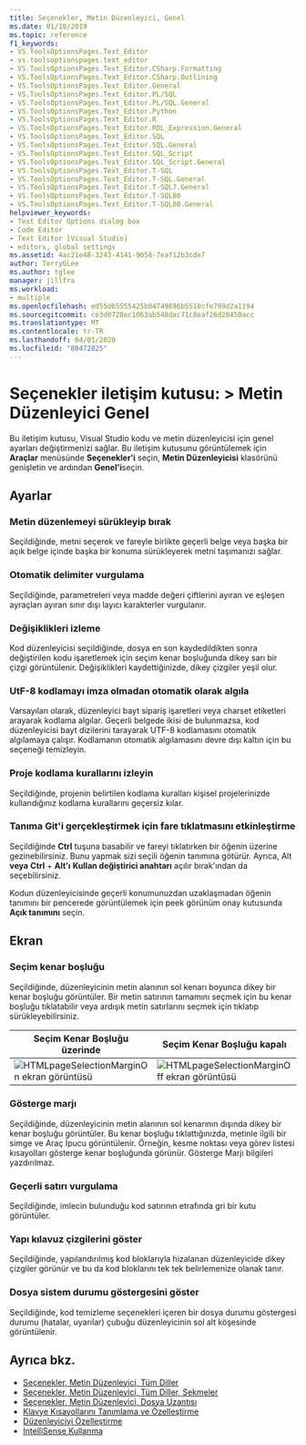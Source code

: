 ```yaml
---
title: Seçenekler, Metin Düzenleyici, Genel
ms.date: 01/18/2019
ms.topic: reference
f1_keywords:
- VS.ToolsOptionsPages.Text_Editor
- vs.toolsoptionspages.text_editor
- VS.ToolsOptionsPages.Text_Editor.CSharp.Formatting
- VS.ToolsOptionsPages.Text_Editor.CSharp.Outlining
- VS.ToolsOptionsPages.Text_Editor.General
- VS.ToolsOptionsPages.Text_Editor.PL/SQL
- VS.ToolsOptionsPages.Text_Editor.PL/SQL.General
- VS.ToolsOptionsPages.Text_Editor.Python
- VS.ToolsOptionsPages.Text_Editor.R
- VS.ToolsOptionsPages.Text_Editor.RDL_Expression.General
- VS.ToolsOptionsPages.Text_Editor.SQL
- VS.ToolsOptionsPages.Text_Editor.SQL.General
- VS.ToolsOptionsPages.Text_Editor.SQL_Script
- VS.ToolsOptionsPages.Text_Editor.SQL_Script.General
- VS.ToolsOptionsPages.Text_Editor.T-SQL
- VS.ToolsOptionsPages.Text_Editor.T-SQL.General
- VS.ToolsOptionsPages.Text_Editor.T-SQL7.General
- VS.ToolsOptionsPages.Text_Editor.T-SQL80
- VS.ToolsOptionsPages.Text_Editor.T-SQL80.General
helpviewer_keywords:
- Text Editor Options dialog box
- Code Editor
- Text Editor [Visual Studio]
- editors, global settings
ms.assetid: 4ac21e48-3243-4141-9058-7eaf12b3cde7
author: TerryGLee
ms.author: tglee
manager: jillfra
ms.workload:
- multiple
ms.openlocfilehash: ed55d65555425b04749696b5510cfe799d2a1194
ms.sourcegitcommit: ce3d0728ec1063ab548dac71c8eaf26d20450acc
ms.translationtype: MT
ms.contentlocale: tr-TR
ms.lasthandoff: 04/01/2020
ms.locfileid: "80472825"
---
```

# <a name="options-dialog-box-text-editor--general"></a>Seçenekler iletişim kutusu: \> Metin Düzenleyici Genel

Bu iletişim kutusu, Visual Studio kodu ve metin düzenleyicisi için genel ayarları değiştirmenizi sağlar. Bu iletişim kutusunu görüntülemek için **Araçlar** menüsünde **Seçenekler'i** seçin, **Metin Düzenleyicisi** klasörünü genişletin ve ardından **Genel'i**seçin.

## <a name="settings"></a>Ayarlar

### <a name="drag-and-drop-text-editing"></a>Metin düzenlemeyi sürükleyip bırak

Seçildiğinde, metni seçerek ve fareyle birlikte geçerli belge veya başka bir açık belge içinde başka bir konuma sürükleyerek metni taşımanızı sağlar.

### <a name="automatic-delimiter-highlighting"></a>Otomatik delimiter vurgulama

Seçildiğinde, parametreleri veya madde değeri çiftlerini ayıran ve eşleşen ayraçları ayıran sınır dışı layıcı karakterler vurgulanır.

### <a name="track-changes"></a>Değişiklikleri izleme

Kod düzenleyicisi seçildiğinde, dosya en son kaydedildikten sonra değiştirilen kodu işaretlemek için seçim kenar boşluğunda dikey sarı bir çizgi görüntülenir. Değişiklikleri kaydettiğinizde, dikey çizgiler yeşil olur.

### <a name="auto-detect-utf-8-encoding-without-signature"></a>UtF-8 kodlamayı imza olmadan otomatik olarak algıla

Varsayılan olarak, düzenleyici bayt sipariş işaretleri veya charset etiketleri arayarak kodlama algılar. Geçerli belgede ikisi de bulunmazsa, kod düzenleyicisi bayt dizilerini tarayarak UTF-8 kodlamasını otomatik algılamaya çalışır. Kodlamanın otomatik algılamasını devre dışı kaltın için bu seçeneği temizleyin.

### <a name="follow-project-coding-conventions"></a>Proje kodlama kurallarını izleyin

Seçildiğinde, projenin belirtilen kodlama kuralları kişisel projelerinizde kullandığınız kodlama kurallarını geçersiz kılar.

### <a name="enable-mouse-click-to-perform-go-to-definition"></a>Tanıma Git'i gerçekleştirmek için fare tıklatmasını etkinleştirme

Seçildiğinde **Ctrl** tuşuna basabilir ve fareyi tıklatırken bir öğenin üzerine gezinebilirsiniz. Bunu yapmak sizi seçili öğenin tanımına götürür. Ayrıca, Alt **veya** **Ctrl** + **Alt'ı** **Kullan değiştirici anahtarı** açılır bırak'ından da seçebilirsiniz.

Kodun düzenleyicisinde geçerli konumunuzdan uzaklaşmadan öğenin tanımını bir pencerede görüntülemek için peek görünüm onay kutusunda **Açık tanımını** seçin.

## <a name="display"></a>Ekran

### <a name="selection-margin"></a>Seçim kenar boşluğu

Seçildiğinde, düzenleyicinin metin alanının sol kenarı boyunca dikey bir kenar boşluğu görüntüler. Bir metin satırının tamamını seçmek için bu kenar boşluğu tıklatabilir veya ardışık metin satırlarını seçmek için tıklatıp sürükleyebilirsiniz.

|Seçim Kenar Boşluğu üzerinde|Seçim Kenar Boşluğu kapalı|
| - | - |
|![HTMLpageSelectionMarginOn ekran görüntüsü](../../ide/reference/media/vxselmaron.gif)|![HTMLpageSelectionMarginOff ekran görüntüsü](../../ide/reference/media/vxselmaroff.gif)|

### <a name="indicator-margin"></a>Gösterge marjı

Seçildiğinde, düzenleyicinin metin alanının sol kenarının dışında dikey bir kenar boşluğu görüntüler. Bu kenar boşluğu tıklattığınızda, metinle ilgili bir simge ve Araç İpucu görüntülenir. Örneğin, kesme noktası veya görev listesi kısayolları gösterge kenar boşluğunda görünür. Gösterge Marjı bilgileri yazdırılmaz.

### <a name="highlight-current-line"></a>Geçerli satırı vurgulama

Seçildiğinde, imlecin bulunduğu kod satırının etrafında gri bir kutu görüntüler.

### <a name="show-structure-guide-lines"></a>Yapı kılavuz çizgilerini göster

Seçildiğinde, yapılandırılmış kod bloklarıyla hizalanan düzenleyicide dikey çizgiler görünür ve bu da kod bloklarını tek tek belirlemenize olanak tanır.

### <a name="show-file-health-indicator"></a>Dosya sistem durumu göstergesini göster

Seçildiğinde, kod temizleme seçenekleri içeren bir dosya durumu göstergesi durumu (hatalar, uyarılar) çubuğu düzenleyicinin sol alt köşesinde görüntülenir.

## <a name="see-also"></a>Ayrıca bkz.

- [Seçenekler, Metin Düzenleyici, Tüm Diller](../../ide/reference/options-text-editor-all-languages.md)
- [Seçenekler, Metin Düzenleyici, Tüm Diller, Sekmeler](../../ide/reference/options-text-editor-all-languages-tabs.md)
- [Seçenekler, Metin Düzenleyici, Dosya Uzantısı](../../ide/reference/options-text-editor-file-extension.md)
- [Klavye Kısayollarını Tanımlama ve Özelleştirme](../../ide/identifying-and-customizing-keyboard-shortcuts-in-visual-studio.md)
- [Düzenleyiciyi Özelleştirme](../how-to-change-text-case-in-the-editor.md)
- [IntelliSense Kullanma](../../ide/using-intellisense.md)
